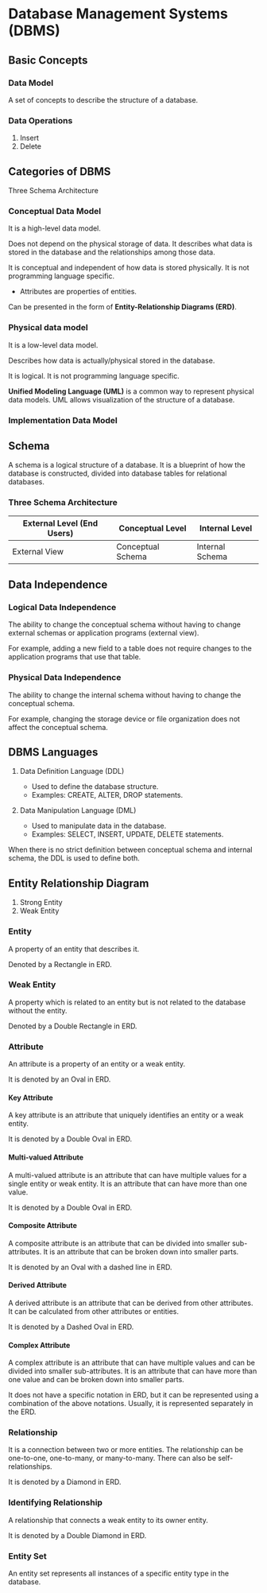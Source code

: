 # Database Management Systems (DBMS)

## Basic Concepts

### Data Model

A set of concepts to describe the structure of a database.

### Data Operations

1. Insert
2. Delete

<!-- TODO: Complete notes -->

## Categories of DBMS

Three Schema Architecture

### Conceptual Data Model

It is a high-level data model.

Does not depend on the physical storage of data.
It describes what data is stored in the database and the relationships among those data.

It is conceptual and independent of how data is stored physically. It is not programming language specific.

* Attributes are properties of entities.

Can be presented in the form of __Entity-Relationship Diagrams (ERD)__.

### Physical data model

It is a low-level data model.

Describes how data is actually/physical stored in the database.

It is logical. It is not programming language specific.

__Unified Modeling Language (UML)__ is a common way to represent physical data models.
UML allows visualization of the structure of a database.

### Implementation Data Model

<!-- TODO: Complete notes -->

## Schema

A schema is a logical structure of a database.
It is a blueprint of how the database is constructed, divided into database tables for relational databases.

### Three Schema Architecture

| External Level (End Users) | Conceptual Level | Internal Level |
| --------------- | --------------- | --------------- |
| External View | Conceptual Schema | Internal Schema |

## Data Independence

### Logical Data Independence

The ability to change the conceptual schema without having to change external schemas or application programs (external view).

For example, adding a new field to a table does not require changes to the application programs that use that table.

### Physical Data Independence

The ability to change the internal schema without having to change the conceptual schema.

For example, changing the storage device or file organization does not affect the conceptual schema.

## DBMS Languages

1. Data Definition Language (DDL)
   * Used to define the database structure.
   * Examples: CREATE, ALTER, DROP statements.

2. Data Manipulation Language (DML)
   * Used to manipulate data in the database.
   * Examples: SELECT, INSERT, UPDATE, DELETE statements.

When there is no strict definition between conceptual schema and internal schema, the DDL is used to define both.

## Entity Relationship Diagram

1. Strong Entity
2. Weak Entity

### Entity

A property of an entity that describes it.

Denoted by a Rectangle in ERD.

### Weak Entity

A property which is related to an entity but is not related to the database without the entity.

Denoted by a Double Rectangle in ERD.

### Attribute

An attribute is a property of an entity or a weak entity.

It is denoted by an Oval in ERD.

#### Key Attribute

A key attribute is an attribute that uniquely identifies an entity or a weak entity.

It is denoted by a Double Oval in ERD.

#### Multi-valued Attribute

A multi-valued attribute is an attribute that can have multiple values for a single entity or weak entity.
It is an attribute that can have more than one value.

It is denoted by a Double Oval in ERD.

#### Composite Attribute

A composite attribute is an attribute that can be divided into smaller sub-attributes.
It is an attribute that can be broken down into smaller parts.

It is denoted by an Oval with a dashed line in ERD.

#### Derived Attribute

A derived attribute is an attribute that can be derived from other attributes.
It can be calculated from other attributes or entities.

It is denoted by a Dashed Oval in ERD.

#### Complex Attribute

A complex attribute is an attribute that can have multiple values and can be divided into smaller sub-attributes.
It is an attribute that can have more than one value and can be broken down into smaller parts.

It does not have a specific notation in ERD, but it can be represented using a combination of the above notations.
Usually, it is represented separately in the ERD.

### Relationship

It is a connection between two or more entities.
The relationship can be one-to-one, one-to-many, or many-to-many.
There can also be self-relationships.

It is denoted by a Diamond in ERD.

### Identifying Relationship

A relationship that connects a weak entity to its owner entity.

It is denoted by a Double Diamond in ERD.

### Entity Set

An entity set represents all instances of a specific entity type in the database.
